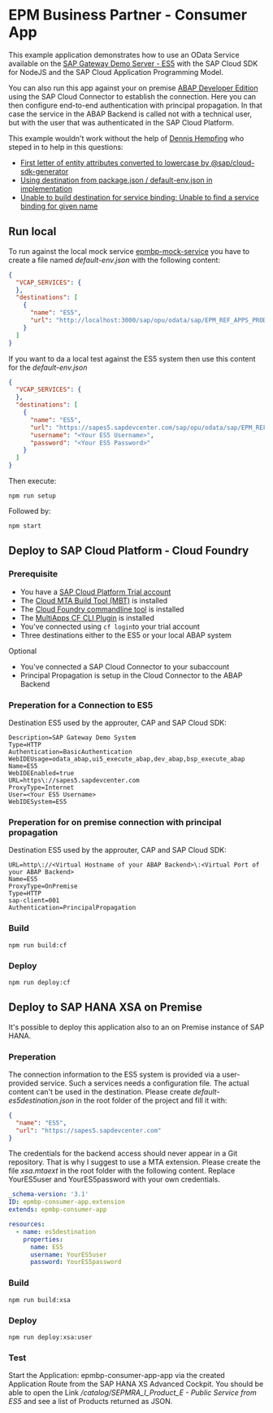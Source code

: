 # EPM Business Partner - Consumer App

This example application demonstrates how to use an OData Service available on the [SAP Gateway Demo Server - ES5](https://developers.sap.com/tutorials/gateway-demo-signup.html) with the SAP Cloud SDK for NodeJS and the SAP Cloud Application Programming Model.

You can also run this app against your on premise [ABAP Developer Edition](https://blogs.sap.com/2019/07/01/as-abap-752-sp04-developer-edition-to-download/) using the SAP Cloud Connector to establish the connection. Here you can then configure end-to-end authentication with principal propagation. In that case the service in the ABAP Backend is called not with a technical user, but with the user that was authenticated in the SAP Cloud Platform.

This example wouldn't work without the help of [Dennis Hempfing](https://github.com/mr-flannery) who steped in to help in this questions:

- [First letter of entity attributes converted to lowercase by @sap/cloud-sdk-generator](https://answers.sap.com/questions/12973825/first-letter-of-entity-attributes-converted-to-low.html)
- [Using destination from package.json / default-env.json in implementation](https://answers.sap.com/questions/12973947/using-destination-from-packagejson-default-envjson.html)
- [Unable to build destination for service binding: Unable to find a service binding for given name](https://answers.sap.com/questions/12982450/unable-to-create-sap-connectivity-authentication-h.html)

## Run local

To run against the local mock service [epmbp-mock-service](https://github.com/gregorwolf/epmbp-mock-service) you have to create a file named *default-env.json* with the following content:

```json
{
  "VCAP_SERVICES": {
  },
  "destinations": [
    {
      "name": "ES5",
      "url": "http://localhost:3000/sap/opu/odata/sap/EPM_REF_APPS_PROD_MAN_SRV"
    }
  ]
}
```

If you want to da a local test against the ES5 system then use this content for the *default-env.json*

```json
{
  "VCAP_SERVICES": {
  },
  "destinations": [
    {
      "name": "ES5",
      "url": "https://sapes5.sapdevcenter.com/sap/opu/odata/sap/EPM_REF_APPS_PROD_MAN_SRV",
      "username": "<Your ES5 Username>",
      "password": "<Your ES5 Password>"
    }
  ]
}
```

Then execute:

`npm run setup`

Followed by:

`npm start`

## Deploy to SAP Cloud Platform - Cloud Foundry

### Prerequisite

- You have a [SAP Cloud Platform Trial account](https://hanatrial.ondemand.com/)
- The [Cloud MTA Build Tool (MBT)](https://sap.github.io/cloud-mta-build-tool/) is installed
- The [Cloud Foundry commandline tool](https://docs.cloudfoundry.org/cf-cli/install-go-cli.html) is installed
- The [MultiApps CF CLI Plugin](https://github.com/cloudfoundry-incubator/multiapps-cli-plugin) is installed
- You've connected using `cf login`to your trial account
- Three destinations either to the ES5 or your local ABAP system

Optional

- You've connected a SAP Cloud Connector to your subaccount
- Principal Propagation is setup in the Cloud Connector to the ABAP Backend

### Preperation for a Connection to ES5

Destination ES5 used by the approuter, CAP and SAP Cloud SDK:

```properties
Description=SAP Gateway Demo System
Type=HTTP
Authentication=BasicAuthentication
WebIDEUsage=odata_abap,ui5_execute_abap,dev_abap,bsp_execute_abap
Name=ES5
WebIDEEnabled=true
URL=https\://sapes5.sapdevcenter.com
ProxyType=Internet
User=<Your ES5 Username>
WebIDESystem=ES5
```

### Preperation for on premise connection with principal propagation

Destination ES5 used by the approuter, CAP and SAP Cloud SDK:

```properties
URL=http\://<Virtual Hostname of your ABAP Backend>\:<Virtual Port of your ABAP Backend>
Name=ES5
ProxyType=OnPremise
Type=HTTP
sap-client=001
Authentication=PrincipalPropagation
```

### Build

`npm run build:cf`

### Deploy

`npm run deploy:cf`

## Deploy to SAP HANA XSA on Premise

It's possible to deploy this application also to an on Premise instance of SAP HANA. 

### Preperation

The connection information to the ES5 system is provided via a user-provided service. Such a services needs a configuration file. The actual content can't be used in the destination. Please create *default-es5destination.json* in the root folder of the project and fill it with:

```JSON
{
  "name": "ES5",
  "url": "https://sapes5.sapdevcenter.com"
}
```

The credentials for the backend access should never appear in a Git repository. That is why I suggest to use a MTA extension. Please create the file *xsa.mtaext* in the root folder with the following content. Replace YourES5user and YourES5password with your own credentials.

```YAML
_schema-version: '3.1'
ID: epmbp-consumer-app.extension
extends: epmbp-consumer-app

resources:
  - name: es5destination
    properties:
      name: ES5
      username: YourES5user
      password: YourES5password
```

### Build

`npm run build:xsa`

### Deploy

`npm run deploy:xsa:user`

### Test

Start the Application: epmbp-consumer-app-app via the created Application Route from the SAP HANA XS Advanced Cockpit. You should be able to open the Link */catalog/SEPMRA_I_Product_E - Public Service from ES5* and see a list of Products returned as JSON. 